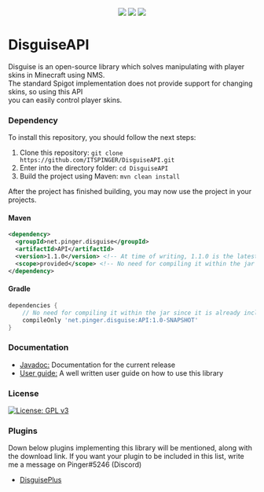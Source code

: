 <p align="center">
	<img src = "https://img.shields.io/badge/Supports-1.8.8%20--%201.19.2-%3Cbrightgreen%3E">
	<img src = "https://img.shields.io/badge/-Library-blue">
	<img src = "https://img.shields.io/badge/-Easy%20to%20use-orange">
</p>

# DisguiseAPI

Disguise is an open-source library which solves manipulating with player skins in Minecraft using NMS.
<br>
The standard Spigot implementation does not provide support for changing skins, so using this API
<br>
you can easily control player skins.

### Dependency 

To install this repository, you should follow the next steps:

1. Clone this repository: ``git clone https://github.com/ITSPINGER/DisguiseAPI.git``
2. Enter into the directory folder: ``cd DisguiseAPI``
3. Build the project using Maven: ``mvn clean install``

After the project has finished building, you may now use the project in your projects.

#### Maven
```xml
<dependency>
  <groupId>net.pinger.disguise</groupId>
  <artifactId>API</artifactId>
  <version>1.1.0</version> <!-- At time of writing, 1.1.0 is the latest version. See the pom.xml for the latest version -->
  <scope>provided</scope> <!-- No need for compiling it within the jar since it is already included within the plugin -->
</dependency>
```

#### Gradle
```gradle
dependencies {
    // No need for compiling it within the jar since it is already included within the plugin
    compileOnly 'net.pinger.disguise:API:1.0-SNAPSHOT'
}
```

### Documentation

- <a href = "https://itspinger.github.io/DisguiseAPI/">Javadoc:</a> Documentation for the current release 
- <a href = "https://github.com/itspinger/DisguiseAPI/wiki">User guide:</a> A well written user guide on how to use this library

### License 

[![License: GPL v3](https://img.shields.io/badge/License-GPLv3-blue.svg)](https://www.gnu.org/licenses/gpl-3.0)

### Plugins

Down below plugins implementing this library will be mentioned, along with the download link. If you want your plugin to be
included in this list, write me a message on Pinger#5246 (Discord)

- <a href = "https://www.spigotmc.org/resources/disguise.84079/">DisguisePlus</a>
